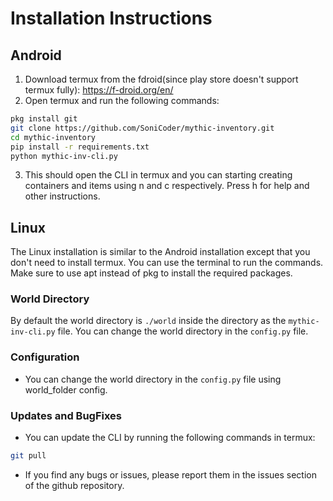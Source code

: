 # Installation Instructions

## Android

1. Download termux from the fdroid(since play store doesn't support termux fully): https://f-droid.org/en/
2. Open termux and run the following commands:
```bash
pkg install git
git clone https://github.com/SoniCoder/mythic-inventory.git
cd mythic-inventory
pip install -r requirements.txt
python mythic-inv-cli.py
```
3. This should open the CLI in termux and you can starting creating containers and items using n and c respectively. Press h for help and other instructions.

## Linux

The Linux installation is similar to the Android installation except that you don't need to install termux. You can use the terminal to run the commands. Make sure to use apt instead of pkg to install the required packages.

### World Directory

By default the world directory is `./world` inside the directory as the `mythic-inv-cli.py` file. You can change the world directory in the `config.py` file.

### Configuration

- You can change the world directory in the `config.py` file using world_folder config.


### Updates and BugFixes

- You can update the CLI by running the following commands in termux:
```bash
git pull
```

- If you find any bugs or issues, please report them in the issues section of the github repository.
